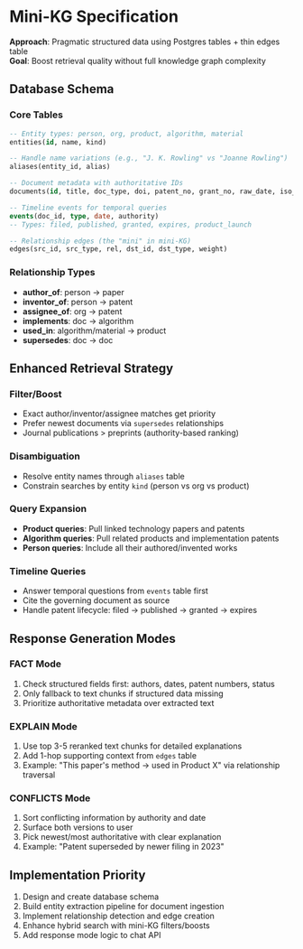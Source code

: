 # Mini-KG Specification

**Approach**: Pragmatic structured data using Postgres tables + thin edges table  
**Goal**: Boost retrieval quality without full knowledge graph complexity

## Database Schema

### Core Tables

```sql
-- Entity types: person, org, product, algorithm, material
entities(id, name, kind)

-- Handle name variations (e.g., "J. K. Rowling" vs "Joanne Rowling")
aliases(entity_id, alias)

-- Document metadata with authoritative IDs
documents(id, title, doc_type, doi, patent_no, grant_no, raw_date, iso_date, status, canonical_of, superseded_by)

-- Timeline events for temporal queries
events(doc_id, type, date, authority)
-- Types: filed, published, granted, expires, product_launch

-- Relationship edges (the "mini" in mini-KG)
edges(src_id, src_type, rel, dst_id, dst_type, weight)
```

### Relationship Types

- **author_of**: person → paper
- **inventor_of**: person → patent  
- **assignee_of**: org → patent
- **implements**: doc → algorithm
- **used_in**: algorithm/material → product
- **supersedes**: doc → doc

## Enhanced Retrieval Strategy

### Filter/Boost
- Exact author/inventor/assignee matches get priority
- Prefer newest documents via `supersedes` relationships
- Journal publications > preprints (authority-based ranking)

### Disambiguation
- Resolve entity names through `aliases` table
- Constrain searches by entity `kind` (person vs org vs product)

### Query Expansion
- **Product queries**: Pull linked technology papers and patents
- **Algorithm queries**: Pull related products and implementation patents
- **Person queries**: Include all their authored/invented works

### Timeline Queries
- Answer temporal questions from `events` table first
- Cite the governing document as source
- Handle patent lifecycle: filed → published → granted → expires

## Response Generation Modes

### FACT Mode
1. Check structured fields first: authors, dates, patent numbers, status
2. Only fallback to text chunks if structured data missing
3. Prioritize authoritative metadata over extracted text

### EXPLAIN Mode  
1. Use top 3-5 reranked text chunks for detailed explanations
2. Add 1-hop supporting context from `edges` table
3. Example: "This paper's method → used in Product X" via relationship traversal

### CONFLICTS Mode
1. Sort conflicting information by authority and date
2. Surface both versions to user
3. Pick newest/most authoritative with clear explanation
4. Example: "Patent superseded by newer filing in 2023"

## Implementation Priority
1. Design and create database schema
2. Build entity extraction pipeline for document ingestion
3. Implement relationship detection and edge creation
4. Enhance hybrid search with mini-KG filters/boosts
5. Add response mode logic to chat API